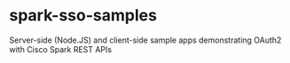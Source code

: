 # spark-sso-samples
Server-side (Node.JS) and client-side sample apps demonstrating OAuth2 with Cisco Spark REST APIs
